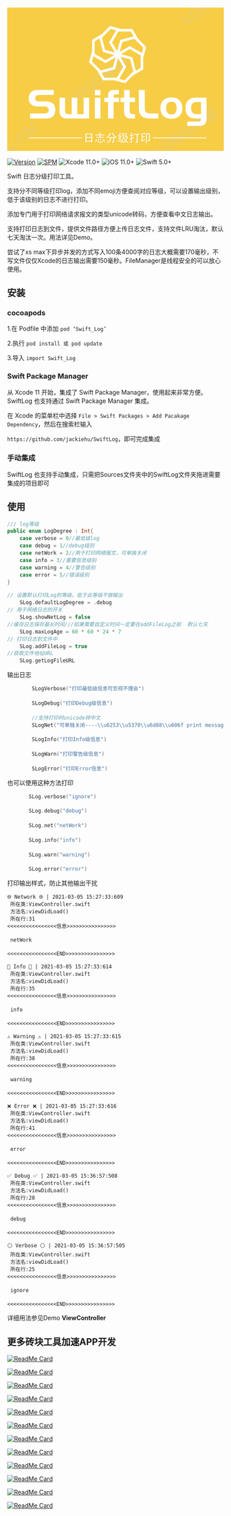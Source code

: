 ![](Image/logo.png)



[![Version](https://img.shields.io/cocoapods/v/Swift_Log.svg?style=flat)](http://cocoapods.org/pods/Swift_Log)
[![SPM](https://img.shields.io/badge/SPM-supported-DE5C43.svg?style=flat)](https://swift.org/package-manager/)
![Xcode 11.0+](https://img.shields.io/badge/Xcode-11.0%2B-blue.svg)
![iOS 11.0+](https://img.shields.io/badge/iOS-11.0%2B-blue.svg)
![Swift 5.0+](https://img.shields.io/badge/Swift-5.0%2B-orange.svg)

Swift 日志分级打印工具。

支持分不同等级打印log，添加不同emoji方便查阅对应等级，可以设置输出级别，低于该级别的日志不进行打印。

添加专门用于打印网络请求报文的类型unicode转码，方便查看中文日志输出。

支持打印日志到文件，提供文件路径方便上传日志文件，支持文件LRU淘汰，默认七天淘汰一次。用法详见Demo。

尝试了xs max下异步并发的方式写入100条4000字的日志大概需要170毫秒，不写文件仅仅Xcode的日志输出需要150毫秒。FileManager是线程安全的可以放心使用。

## 安装

### cocoapods

1.在 Podfile 中添加 `pod ‘Swift_Log’`

2.执行 `pod install 或 pod update`

3.导入 `import Swift_Log`

### Swift Package Manager

从 Xcode 11 开始，集成了 Swift Package Manager，使用起来非常方便。SwiftLog 也支持通过 Swift Package Manager 集成。

在 Xcode 的菜单栏中选择 `File > Swift Packages > Add Pacakage Dependency`，然后在搜索栏输入

`https://github.com/jackiehu/SwiftLog`，即可完成集成

### 手动集成

SwiftLog 也支持手动集成，只需把Sources文件夹中的SwiftLog文件夹拖进需要集成的项目即可



## 使用 

```swift
/// log等级
public enum LogDegree : Int{
    case verbose = 0//最低级log
    case debug = 1//debug级别
    case netWork = 2//用于打印网络报文，可单独关闭
    case info = 3//重要信息级别
    case warning = 4//警告级别
    case error = 5//错误级别
}
```

```swift
// 设置默认打印Log的等级。低于此等级不做输出
    SLog.defaultLogDegree = .debug
// 用于网络日志的开关
    SLog.showNetLog = false
//缓存日志保存最长时间///如果需要自定义时间一定要在addFileLog之前  默认七天
    SLog.maxLogAge = 60 * 60 * 24 * 7
// 打印日志到文件中
    SLog.addFileLog = true
//获取文件地址URL
    SLog.getLogFileURL
```
输出日志
```swift
        SLogVerbose("打印最低级信息可忽视不理会")
        
        SLogDebug("打印Debug级信息")
       
        //支持打印时unicode转中文
        SLogNet("可单独关闭----\\u6253\\u5370\\u6d88\\u606f print message，可以用于打印类似网络请求报文")

        SLogInfo("打印Info级信息")
        
        SLogWarn("打印警告级信息")
        
        SLogError("打印Error信息")
```
也可以使用这种方法打印
```swift
       SLog.verbose("ignore")
        
       SLog.debug("debug")
        
       SLog.net("netWork")
       
       SLog.info("info")
        
       SLog.warn("warning")
        
       SLog.error("error")
```

打印输出样式，防止其他输出干扰

```
🌐 Network 🌐 | 2021-03-05 15:27:33:609 
 所在类:ViewController.swift 
 方法名:viewDidLoad() 
 所在行:31 
<<<<<<<<<<<<<<<<信息>>>>>>>>>>>>>>>>

 netWork 

<<<<<<<<<<<<<<<<END>>>>>>>>>>>>>>>>
```

```
🔔 Info 🔔 | 2021-03-05 15:27:33:614 
 所在类:ViewController.swift 
 方法名:viewDidLoad() 
 所在行:35 
<<<<<<<<<<<<<<<<信息>>>>>>>>>>>>>>>>

 info 

<<<<<<<<<<<<<<<<END>>>>>>>>>>>>>>>>
```

```
⚠️ Warning ⚠️ | 2021-03-05 15:27:33:615 
 所在类:ViewController.swift 
 方法名:viewDidLoad() 
 所在行:38 
<<<<<<<<<<<<<<<<信息>>>>>>>>>>>>>>>>

 warning 

<<<<<<<<<<<<<<<<END>>>>>>>>>>>>>>>>
```

```
❌ Error ❌ | 2021-03-05 15:27:33:616 
 所在类:ViewController.swift 
 方法名:viewDidLoad() 
 所在行:41 
<<<<<<<<<<<<<<<<信息>>>>>>>>>>>>>>>>

 error 

<<<<<<<<<<<<<<<<END>>>>>>>>>>>>>>>>
```

```
✅ Debug ✅ | 2021-03-05 15:36:57:508 
 所在类:ViewController.swift 
 方法名:viewDidLoad() 
 所在行:28 
<<<<<<<<<<<<<<<<信息>>>>>>>>>>>>>>>>

 debug 

<<<<<<<<<<<<<<<<END>>>>>>>>>>>>>>>>

```

```
⚪ Verbose ⚪ | 2021-03-05 15:36:57:505 
 所在类:ViewController.swift 
 方法名:viewDidLoad() 
 所在行:25 
<<<<<<<<<<<<<<<<信息>>>>>>>>>>>>>>>>

 ignore 

<<<<<<<<<<<<<<<<END>>>>>>>>>>>>>>>>
```

详细用法参见Demo **ViewController**

## 更多砖块工具加速APP开发

[![ReadMe Card](https://github-readme-stats.vercel.app/api/pin/?username=jackiehu&repo=SwiftBrick&theme=radical&locale=cn)](https://github.com/jackiehu/SwiftBrick)

[![ReadMe Card](https://github-readme-stats.vercel.app/api/pin/?username=jackiehu&repo=SwiftMediator&theme=radical&locale=cn)](https://github.com/jackiehu/SwiftMediator)

[![ReadMe Card](https://github-readme-stats.vercel.app/api/pin/?username=jackiehu&repo=SwiftShow&theme=radical&locale=cn)](https://github.com/jackiehu/SwiftShow)

[![ReadMe Card](https://github-readme-stats.vercel.app/api/pin/?username=jackiehu&repo=SwiftyForm&theme=radical&locale=cn)](https://github.com/jackiehu/SwiftyForm)

[![ReadMe Card](https://github-readme-stats.vercel.app/api/pin/?username=jackiehu&repo=SwiftEmptyData&theme=radical&locale=cn)](https://github.com/jackiehu/SwiftEmptyData)

[![ReadMe Card](https://github-readme-stats.vercel.app/api/pin/?username=jackiehu&repo=SwiftPageView&theme=radical&locale=cn)](https://github.com/jackiehu/SwiftPageView)

[![ReadMe Card](https://github-readme-stats.vercel.app/api/pin/?username=jackiehu&repo=JHTabBarController&theme=radical&locale=cn)](https://github.com/jackiehu/JHTabBarController)

[![ReadMe Card](https://github-readme-stats.vercel.app/api/pin/?username=jackiehu&repo=SwiftMesh&theme=radical&locale=cn)](https://github.com/jackiehu/SwiftMesh)

[![ReadMe Card](https://github-readme-stats.vercel.app/api/pin/?username=jackiehu&repo=SwiftNotification&theme=radical&locale=cn)](https://github.com/jackiehu/SwiftNotification)

[![ReadMe Card](https://github-readme-stats.vercel.app/api/pin/?username=jackiehu&repo=SwiftNetSwitch&theme=radical&locale=cn)](https://github.com/jackiehu/SwiftNetSwitch)

[![ReadMe Card](https://github-readme-stats.vercel.app/api/pin/?username=jackiehu&repo=SwiftButton&theme=radical&locale=cn)](https://github.com/jackiehu/SwiftButton)

[![ReadMe Card](https://github-readme-stats.vercel.app/api/pin/?username=jackiehu&repo=SwiftDatePicker&theme=radical&locale=cn)](https://github.com/jackiehu/SwiftDatePicker)